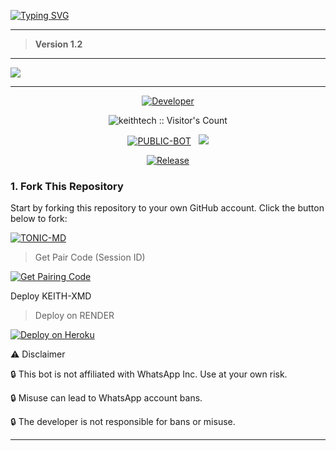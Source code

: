   <a href="https://git.io/typing-svg"><img src="https://readme-typing-svg.demolab.com?font=Black+Ops+One&size=100&pause=1000&color=FF0000&center=true&width=1000&height=200&lines=KEITH-XMD-V1.2" alt="Typing SVG" /></a>
  </p>
  
---   

> **Version 1.2**

---

<a><img src='https://files.catbox.moe/1c9hsb.png'/></a>

---

<p align="center">
  <a href="https://github.com/Kayboy15"><img title="Developer" src="https://img.shields.io/badge/Author-Keith%20tech-FF7604.svg?style=big-square&logo=github" /></a>
</p>

 <p align="center"><img src="https://profile-counter.glitch.me/{KEITH-XMD}/count.svg" alt="keithtech :: Visitor's Count" old_src="https://profile-counter.glitch.me/{keithtech}/count.svg" /></p>


<p align="center">
<a href="https://github.com/Kayboy15/KEITH-XMD"><img title="PUBLIC-BOT" src="https://img.shields.io/static/v1?label=Language&message=English&style=square&color=darkpink"></a> &nbsp;
  <img src="https://komarev.com/ghpvc/?username=TONIC-MD&label=VIEWS&style=square&color=blue" />
</p>
</p> 

<p align="center">
  <a href="https://github.com/Kayboy15/KEITH-XMD"><img title="Release" src="https://img.shields.io/badge/Release-beta%20v1.0-cyan.svg?style=for-the-badge&logo=appveyor" /></a>
</p>


### 1. Fork This Repository

Start by forking this repository to your own GitHub account. Click the button below to fork:

  <a href="https://github.com/Kayboy15/KEITH-XMD/fork"><img title="TONIC-MD" src="https://img.shields.io/badge/FORK-KEITH-h?color=green&style=for-the-badge&logo=stackshare"></a>

> Get Pair Code (Session ID)



<p align="left">  
<a href='https://keithtech-pair.vercel.app/'target="_blank"><img alt='Get Pairing Code' src='https://img.shields.io/badge/Get%20Pairing%20Code-B700FB?style=for-the-badge&logo=codefactor&logoColor=white'/></a> 


  Deploy KEITH-XMD 

> Deploy on RENDER



<p align="left">  
<a href='https://dashboard.render.com/new?template=https://github.com/Kayboy15//tree/main' target="_blank"><img alt='Deploy on Heroku' src='https://img.shields.io/badge/Deploy%20on-Render-black?style=for-the-badge&logo=render&logoColor=white'/></a>  
</p>


⚠️ Disclaimer

🔒 This bot is not affiliated with WhatsApp Inc. Use at your own risk.

🔒 Misuse can lead to WhatsApp account bans.

🔒 The developer is not responsible for bans or misuse.


---
